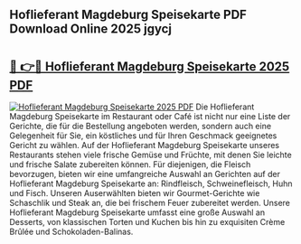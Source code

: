 ## Hoflieferant Magdeburg Speisekarte PDF Download Online 2025 jgycj

# <h2><a href="http://gc7kcen.nevu.top/?p=Hoflieferant+Magdeburg+Speisekarte">🔗 👉🔴 Hoflieferant Magdeburg Speisekarte 2025 PDF</a></h2>

[![Hoflieferant Magdeburg Speisekarte 2025 PDF](https://i.imgur.com/dBaPXMq.png)](http://gc7kcen.nevu.top/?p=Hoflieferant+Magdeburg+Speisekarte)
Die Hoflieferant Magdeburg Speisekarte im Restaurant oder Café ist nicht nur eine Liste der Gerichte, die für die Bestellung angeboten werden, sondern auch eine Gelegenheit für Sie, ein köstliches und für Ihren Geschmack geeignetes Gericht zu wählen. Auf der Hoflieferant Magdeburg Speisekarte unseres Restaurants stehen viele frische Gemüse und Früchte, mit denen Sie leichte und frische Salate zubereiten können. Für diejenigen, die Fleisch bevorzugen, bieten wir eine umfangreiche Auswahl an Gerichten auf der Hoflieferant Magdeburg Speisekarte an: Rindfleisch, Schweinefleisch, Huhn und Fisch. Unseren Auserwählten bieten wir Gourmet-Gerichte wie Schaschlik und Steak an, die bei frischem Feuer zubereitet werden. Unsere Hoflieferant Magdeburg Speisekarte umfasst eine große Auswahl an Desserts, von klassischen Torten und Kuchen bis hin zu exquisiten Crème Brûlée und Schokoladen-Balinas.
